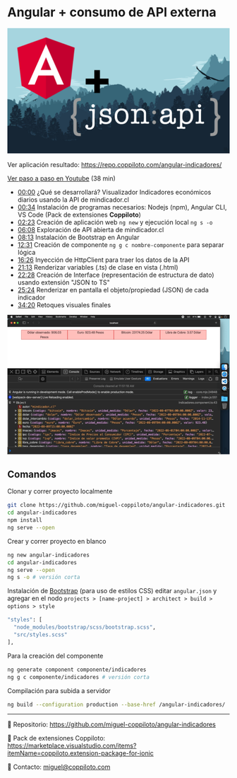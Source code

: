 # Angular + consumo de API externa

[<img src="src/assets/images/youtube-thumb.png">](https://www.youtube.com/watch?v=MRyky6n0ek0)

Ver aplicación resultado: https://repo.coppiloto.com/angular-indicadores/

[Ver paso a paso en Youtube](https://www.youtube.com/watch?v=MRyky6n0ek0) (38 min)

- [00:00](https://www.youtube.com/watch?v=MRyky6n0ek0&t=0s) ¿Qué se desarrollará? Visualizador Indicadores económicos diarios usando la API de mindicador.cl
- [00:34](https://www.youtube.com/watch?v=MRyky6n0ek0&t=34s) Instalación de programas necesarios: Nodejs (npm), Angular CLI, VS Code (Pack de extensiones **Coppiloto**)
- [02:23](https://www.youtube.com/watch?v=MRyky6n0ek0&t=143s) Creación de aplicación web `ng new` y ejecución local `ng s -o`
- [06:08](https://www.youtube.com/watch?v=MRyky6n0ek0&t=368s) Exploración de API abierta de mindicador.cl
- [08:13](https://www.youtube.com/watch?v=MRyky6n0ek0&t=493s) Instalación de Bootstrap en Angular
- [12:31](https://www.youtube.com/watch?v=MRyky6n0ek0&t=751s) Creación de componente `ng g c nombre-componente` para separar lógica
- [16:26](https://www.youtube.com/watch?v=MRyky6n0ek0&t=986s) Inyección de HttpClient para traer los datos de la API
- [21:13](https://www.youtube.com/watch?v=MRyky6n0ek0&t=1273s) Renderizar variables (.ts) de clase en vista (.html)
- [22:28](https://www.youtube.com/watch?v=MRyky6n0ek0&t=1348s) Creación de Interface (representación de estructura de dato) usando extensión "JSON to TS"
- [25:24](https://www.youtube.com/watch?v=MRyky6n0ek0&t=1524s) Renderizar en pantalla el objeto/propiedad (JSON) de cada indicador
- [34:20](https://www.youtube.com/watch?v=MRyky6n0ek0&t=2060s) Retoques visuales finales

[<img src="src/assets/images/resize.gif">](https://www.youtube.com/watch?v=MRyky6n0ek0)

## Comandos

Clonar y correr proyecto localmente

```bash
git clone https://github.com/miguel-coppiloto/angular-indicadores.git
cd angular-indicadores
npm install
ng serve --open
```

Crear y correr proyecto en blanco

```bash
ng new angular-indicadores
cd angular-indicadores
ng serve --open
ng s -o # versión corta
```

Instalación de [Bootstrap](https://getbootstrap.com/docs/5.2/getting-started/introduction/) (para uso de estilos CSS) editar `angular.json` y agregar en el nodo `projects > [name-project] > architect > build > options > style`

```bash
"styles": [
  "node_modules/bootstrap/scss/bootstrap.scss",
  "src/styles.scss"
],
```

Para la creación del componente

```bash
ng generate component componente/indicadores
ng g c componente/indicadores # versión corta
```

Compilación para subida a servidor

```bash
ng build --configuration production --base-href /angular-indicadores/
```

---

🌱 Repositorio: https://github.com/miguel-coppiloto/angular-indicadores

🌱 Pack de extensiones Coppiloto: https://marketplace.visualstudio.com/items?itemName=coppiloto.extension-package-for-ionic

🌱 Contacto: miguel@coppiloto.com
